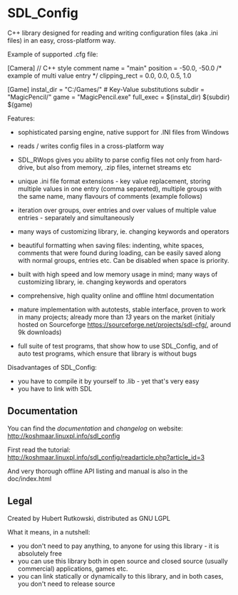 
# SDL_Config

C++ library designed for reading and writing configuration files (aka .ini files) in an easy, cross-platform way. 

Example of supported .cfg file:

 [Camera]
    // C++ style comment
    name = "main" 
    position = -50.0, -50.0 /* example of multi value entry */
    clipping_rect = 0.0, 0.0, 0.5, 1.0 
	
 [Game]
    instal_dir = "C:/Games/" # Key-Value substitutions
    subdir = "MagicPencil/"
    game = "MagicPencil.exe"
    full_exec = $(instal_dir) $(subdir) $(game)

Features:
- sophisticated parsing engine, native support for .INI files from Windows
- reads / writes config files in a cross-platform way
- SDL_RWops gives you ability to parse config files not only from hard-drive, but also from memory, .zip files, internet streams etc
- unique .ini file format extensions - key value replacement, storing multiple values in one entry (comma separeted), multiple groups with the same name, many flavours of comments (example follows)
- iteration over groups, over entries and over values of multiple value entries - separately and simultaneously
- many ways of customizing library, ie. changing keywords and operators
- beautiful formatting when saving files: indenting, white spaces, comments that were found during loading, can be easily saved along with normal groups, entries etc. Can be disabled when space is priority. 
	
- built with high speed and low memory usage in mind; many ways of customizing library, ie. changing keywords and operators
- comprehensive, high quality online and offline html documentation
- mature implementation with autotests, stable interface, proven to work in many projects; already more than *13* years on the market (initialy hosted on Sourceforge https://sourceforge.net/projects/sdl-cfg/, around 9k downloads)
- full suite of test programs, that show how to use SDL_Config, and of auto test programs, which ensure that library is without bugs

Disadvantages of SDL_Config:
- you have to compile it by yourself to .lib - yet that's very easy
- you have to link with SDL

## Documentation

You can find the *documentation* and *changelog* on website: http://koshmaar.linuxpl.info/sdl_config

First read the tutorial: http://koshmaar.linuxpl.info/sdl_config/readarticle.php?article_id=3

And very thorough offline API listing and manual is also in the doc/index.html 


## Legal

Created by Hubert Rutkowski, distributed as GNU LGPL

What it means, in a nutshell:
* you don't need to pay anything, to anyone for using this library - it is absolutely free
* you can use this library both in open source and closed source (usually commercial) applications, games etc.
* you can link statically or dynamically to this library, and in both cases, you don't need to release source
